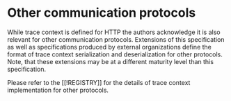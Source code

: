# Other communication protocols

While trace context is defined for HTTP the authors acknowledge it is also
relevant for other communication protocols. Extensions of this specification as
well as specifications produced by external organizations define the format of
trace context serialization and deserialization for other protocols. Note, that
these extensions may be at a different maturity level than this specification.

Please refer to the [[!REGISTRY]] for the details of trace context
implementation for other protocols.
